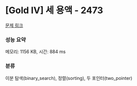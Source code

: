 # [Gold IV] 세 용액 - 2473 

[문제 링크](https://www.acmicpc.net/problem/2473) 

### 성능 요약

메모리: 1156 KB, 시간: 884 ms

### 분류

이분 탐색(binary_search), 정렬(sorting), 두 포인터(two_pointer)

